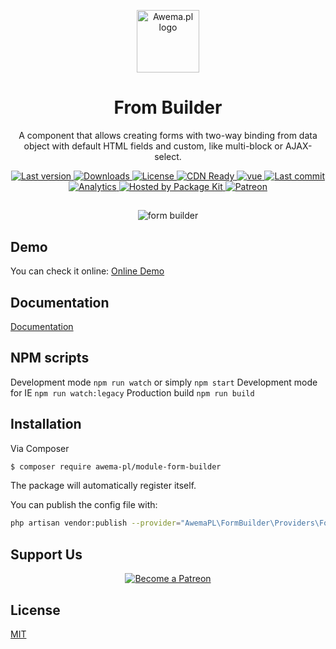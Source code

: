 <p align="center">
    <a href="https://www.awema.pl/?utm_source=github&utm_medium=indigo-layout" target="_blank" rel="noopener noreferrer">
        <img width="100" src="/assets/awema-pl/form-builder/promo/Logo_sign_color.svg" alt="Awema.pl logo">
    </a>
</p>

<h1 align="center">From Builder</h1>

<p align="center">A component that allows creating forms with two-way binding from data object with default HTML fields and custom, like multi-block or AJAX-select.</p>


<p align="center">
    <a href="https://www.awema.pl/?utm_source=github&amp;utm_medium=shields">
        <img src="https://www.awema.pl/4GBWO/awema-pl/module-form-builder/version.svg" alt="Last version" >
    </a>
    <a href="https://www.awema.pl/?utm_source=github&amp;utm_medium=shields">
        <img src="https://www.awema.pl/4GBWO/awema-pl/module-form-builder/downloads.svg" alt="Downloads" >
    </a>
    <a href="https://www.awema.pl/?utm_source=github&amp;utm_medium=shields">
        <img src="https://img.shields.io/github/license/awema-pl/module-form-builder.svg" alt="License" />
    </a>
    <a href="https://www.awema.pl/?utm_source=github&amp;utm_medium=shields">
        <img src="https://www.awema.pl/4GBWO/awema-pl/module-form-builder/status.svg" alt="CDN Ready" /> 
    </a>
    <a href="https://www.awema.pl/?utm_source=github&amp;utm_medium=shields" target="_blank">
        <img src="/assets/awema-pl/form-builder/badges/vuejs.svg" alt="vue" />
    </a>
    <a href="https://www.awema.pl/?utm_source=github&amp;utm_medium=shields">
        <img src="https://img.shields.io/github/last-commit/awema-pl/indigo-layout.svg" alt="Last commit" />
    </a>
    <a href="https://github.com/awema-pl/awema-pl">
        <img src="https://ga-beacon.appspot.com/UA-134431636-1/awema-pl/module-form-builder" alt="Analytics" />
    </a>
    <a href="https://www.awema.pl/?utm_source=github&amp;utm_medium=shields">
        <img src="https://www.awema.pl/badges/hosted.svg" alt="Hosted by Package Kit" />
    </a>
    <a href="https://www.patreon.com/join/awemadotio">
        <img src="/assets/awema-pl/form-builder/badges/patreon.svg" alt="Patreon" />
    </a>
</p>

##
<p align="center">
    <img src="/assets/awema-pl/form-builder/github/form-buider.gif" alt="form builder" />
</p>

## Demo
You can check it online: [Online Demo](https://demo.awema.pl/?utm_source=github&utm_medium=form-builder)

## Documentation

[Documentation](https://www.awema.pl/documentation/components/form-builder/)

## NPM scripts

Development mode `npm run watch` or simply `npm start`
Development mode for IE `npm run watch:legacy`
Production build `npm run build`

## Installation

Via Composer

``` bash
$ composer require awema-pl/module-form-builder
```

The package will automatically register itself.

You can publish the config file with:

```bash
php artisan vendor:publish --provider="AwemaPL\FormBuilder\Providers\FormBuilderServiceProvider" --tag="config"
```

## Support Us

<p align="center">
    <a href="https://www.patreon.com/awemadotio" target="_blank">
        <img src="https://c5.patreon.com/external/logo/become_a_patron_button.png" alt="Become a Patreon">
    </a>
</p>

## License

[MIT](http://opensource.org/licenses/MIT)
